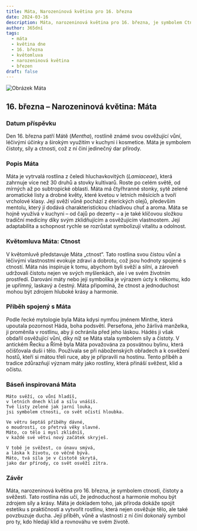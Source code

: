```yaml
---
title: Máta, Narozeninová květina pro 16. března
date: 2024-03-16
description: Máta, narozeninová květina pro 16. března, je symbolem Ctnost. Objevte její jedinečný význam, fascinující příběhy a poezii, která oslavuje její krásu.
author: 365dní
tags:
  - máta
  - květina dne
  - 16. března
  - květomluva
  - narozeninová květina
  - březen
draft: false
---
```


![Obrázek Máta](https://cdn.pixabay.com/photo/2019/09/18/18/18/peppermint-4487398_640.jpg#center)


## 16. března – Narozeninová květina: Máta

### Datum příspěvku

Den 16. března patří Mátě (_Mentha_), rostlině známé svou osvěžující vůní, léčivými účinky a širokým využitím v kuchyni i kosmetice. Máta je symbolem čistoty, síly a ctnosti, což z ní činí jedinečný dar přírody.

### Popis Máta

Máta je vytrvalá rostlina z čeledi hluchavkovitých (_Lamiaceae_), která zahrnuje více než 30 druhů a stovky kultivarů. Roste po celém světě, od mírných až po subtropické oblasti. Máta má čtyřhranné stonky, sytě zelené aromatické listy a drobné květy, které kvetou v letních měsících a tvoří vrcholové klasy. Její svěží vůně pochází z éterických olejů, především mentolu, který jí dodává charakteristickou chladivou chuť a aroma. Máta se hojně využívá v kuchyni – od čajů po dezerty – a je také klíčovou složkou tradiční medicíny díky svým zklidňujícím a osvěžujícím vlastnostem. Její adaptabilita a schopnost rychle se rozrůstat symbolizují vitalitu a odolnost.

### Květomluva Máta: Ctnost

V květomluvě představuje Máta „ctnost“. Tato rostlina svou čistou vůní a léčivými vlastnostmi evokuje zdraví a dobrotu, což jsou hodnoty spojené s ctností. Máta nás inspiruje k tomu, abychom byli svěží a silní, a zároveň udržovali čistotu nejen ve svých myšlenkách, ale i ve svém životním prostředí. Darování máty nebo její symbolika je výrazem úcty k někomu, kdo je upřímný, laskavý a čestný. Máta připomíná, že ctnost a jednoduchost mohou být zdrojem hluboké krásy a harmonie.

### Příběh spojený s Máta

Podle řecké mytologie byla Máta kdysi nymfou jménem Minthe, která upoutala pozornost Háda, boha podsvětí. Persefona, jeho žárlivá manželka, ji proměnila v rostlinu, aby ji ochránila před jeho láskou. Hádés ji však obdařil osvěžující vůní, díky níž se Máta stala symbolem síly a čistoty. V antickém Řecku a Římě byla Máta považována za posvátnou bylinu, která očišťovala duši i tělo. Používala se při náboženských obřadech a k osvěžení hostů, kteří si mátou třeli ruce, aby je připravili na hostinu. Tento příběh a tradice zdůrazňují význam máty jako rostliny, která přináší svěžest, klid a očistu.

### Báseň inspirovaná Máta

```
Máto svěží, co vůní hladíš,  
v letních dnech klid a sílu vnášíš.  
Tvé listy zelené jak jarní louka,  
jsi symbolem ctnosti, co svět očistí hloubka.

Ve větru šeptáš příběhy dávné,  
o moudrosti, co přetrvá věky slavné.  
Máto, co tělo i mysl zklidníš,  
v každé své větvi nový začátek skryješ.

V tobě je svěžest, co únavu smývá,  
a láska k životu, co věčně bývá.  
Máto, tvá síla je v čistotě skrytá,  
jako dar přírody, co svět osvěží zítra.
```

### Závěr

Máta, narozeninová květina pro 16. března, je symbolem ctnosti, čistoty a svěžesti. Tato rostlina nás učí, že jednoduchost a harmonie mohou být zdrojem síly a krásy. Máta je dokladem toho, jak příroda dokáže spojit estetiku s praktičností a vytvořit rostlinu, která nejen osvěžuje tělo, ale také povzbuzuje ducha. Její příběh, vůně a vlastnosti z ní činí dokonalý symbol pro ty, kdo hledají klid a rovnováhu ve svém životě.